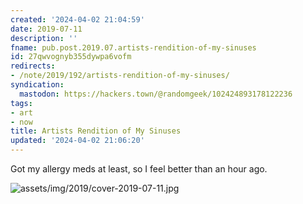 ```yaml
---
created: '2024-04-02 21:04:59'
date: 2019-07-11
description: ''
fname: pub.post.2019.07.artists-rendition-of-my-sinuses
id: 27qwvognyb355dywpa6vofm
redirects:
- /note/2019/192/artists-rendition-of-my-sinuses/
syndication:
  mastodon: https://hackers.town/@randomgeek/102424893178122236
tags:
- art
- now
title: Artists Rendition of My Sinuses
updated: '2024-04-02 21:06:20'
---
```


Got my allergy meds at least, so I feel better than an hour ago.

![assets/img/2019/cover-2019-07-11.jpg](assets/img/2019/cover-2019-07-11.jpg)